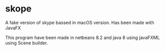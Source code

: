 # skope
A fake version of skype bassed in macOS version. Has been made with JavaFX

This program have been made in netbeans 8.2 and java 8 using javaFXML using Scene builder.
